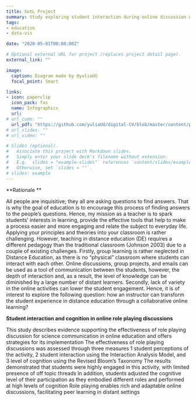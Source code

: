 ```yaml
---
title: SotL Project
summary: Study exploring student interaction during online discussion with use of online platform such as Facebook into leraning process
tags:
- education
- data-vis

date: "2020-05-01T00:00:00Z"

# Optional external URL for project (replaces project detail page).
external_link: ""

image:
  caption: Diagram made by @yuliaUU
  focal_point: Smart

links:
- icon: paperclip
  icon_pack: fas
  name: Infographics
  url: 
# url_code: ""
  url_pdf: "https://github.com/yuliaUU/digital-CV/blob/master/content/project/catl/CATL_Project.pdf"
# url_slides: ""
# url_video: ""

# Slides (optional).
#   Associate this project with Markdown slides.
#   Simply enter your slide deck's filename without extension.
#   E.g. `slides = "example-slides"` references `content/slides/example-slides.md`.
#   Otherwise, set `slides = ""`.
# slides: example
---
```


**Rationale **

All people are inquisitive; they all are asking questions to find answers. That is why the goal of education is to encourage this process of finding answers to the people’s questions.  Hence, my mission as a teacher is to spark students’ interests in learning, provide the effective tools that help to make a process easier and more engaging and relate the subject to everyday life.
Applying your principles and theories into your classroom is rather challenging. However, teaching in distance education (DE) requires a different pedagogy than the traditional classroom (Johnson 2003) due to a couple of existing challenges. Firstly, group learning is rather neglected in Distance Education, as there is no “physical” classroom where students can interact with each other.  Online discussions, group projects, and emails can be used as a tool of communication between the students, however, the depth of interaction and, as a result, the level of knowledge can be diminished by a large number of distant learners. Secondly, lack of variety in the online activities can lower the student engagement. Hence, it is of interest to explore the following question:  how an instructor can transform the student experience in distance education through a collaborative online learning?

**Student interaction and cognition in online role playing discussions**

This study describes evidence supporting the effectiveness of role playing discussion for science
communication in online education and offers strategies for its implementation The effectiveness of role
playing discussions was assessed through three measures 1 student perceptions of the activity, 2 student
interaction using the Interaction Analysis Model, and 3 level of cognition using the Revised Bloom’s
Taxonomy The results demonstrated that students were highly engaged in this activity, with limited presence
of off topic threads In addition, students adjusted the cognitive level of their participation as they embodied
different roles and performed at high levels of cognition Role playing enables rich and adaptable online
discussions, facilitating peer learning in distant settings



